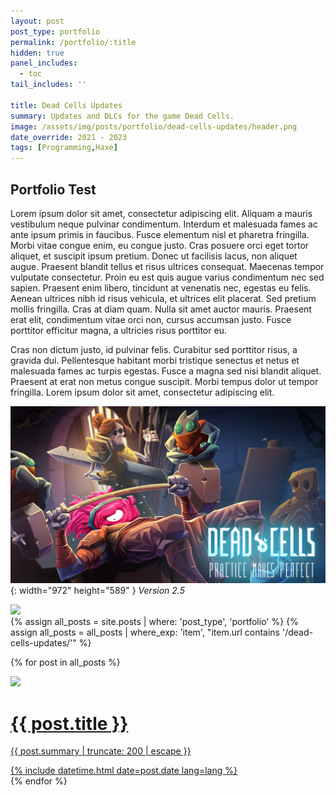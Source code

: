 ```yaml
---
layout: post
post_type: portfolio
permalink: /portfolio/:title
hidden: true
panel_includes:
  - toc
tail_includes: ''

title: Dead Cells Updates
summary: Updates and DLCs for the game Dead Cells.
image: /assets/img/posts/portfolio/dead-cells-updates/header.png
date_override: 2021 - 2023
tags: [Programming,Haxe]
---
```


## Portfolio Test



Lorem ipsum dolor sit amet, consectetur adipiscing elit. Aliquam a mauris vestibulum neque pulvinar condimentum. Interdum et malesuada fames ac ante ipsum primis in faucibus. Fusce elementum nisl et pharetra fringilla. Morbi vitae congue enim, eu congue justo. Cras posuere orci eget tortor aliquet, et suscipit ipsum pretium. Donec ut facilisis lacus, non aliquet augue. Praesent blandit tellus et risus ultrices consequat. Maecenas tempor vulputate consectetur. Proin eu est quis augue varius condimentum nec sed sapien. Praesent enim libero, tincidunt at venenatis nec, egestas eu felis. Aenean ultrices nibh id risus vehicula, et ultrices elit placerat. Sed pretium mollis fringilla. Cras at diam quam. Nulla sit amet auctor mauris. Praesent erat elit, condimentum vitae orci non, cursus accumsan justo. Fusce porttitor efficitur magna, a ultricies risus porttitor eu.

Cras non dictum justo, id pulvinar felis. Curabitur sed porttitor risus, a gravida dui. Pellentesque habitant morbi tristique senectus et netus et malesuada fames ac turpis egestas. Fusce a magna sed nisi blandit aliquet. Praesent at erat non metus congue suscipit. Morbi tempus dolor ut tempor fringilla. Lorem ipsum dolor sit amet, consectetur adipiscing elit. 

![Image](/assets/img/posts/portfolio/dead-cells-updates/25.png){: width="972" height="589" }
_Version 2.5_

<div markdown="0">
<img src="{{post.image}}" w="15" h="8"><br>
<div id="post-list">
  {% assign all_posts = site.posts | where: 'post_type', 'portfolio' %}
  {% assign all_posts = all_posts | where_exp: 'item', "item.url contains '/dead-cells-updates/'" %}

  {% for post in all_posts %}
    <a href="{{ post.url | relative_url }}" class="card-wrapper">
      <div class="card post-preview flex-md-row-reverse">
        <img src="{{post.image}}" w="15" h="8">
        <div class="card-body d-flex flex-column">
          <h1 class="card-title my-2 mt-md-0">
            {{ post.title }}
          </h1>
          <div class="card-text post-content mt-0 mb-2">
            <p>
              {{ post.summary | truncate: 200 | escape }}
            </p>
          </div>
          <div class="post-meta flex-grow-1 d-flex align-items-end">
            <div class="me-auto">
              <!-- posted date -->
              <i class="far fa-calendar fa-fw me-1"></i>
              {% include datetime.html date=post.date lang=lang %}
            </div>
          </div>
          <!-- .post-meta -->
        </div>
        <!-- .card-body -->
      </div>
    </a>
  {% endfor %}
</div>
</div>